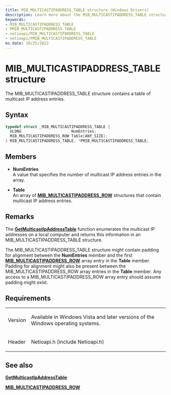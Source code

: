 ```yaml
---
title: MIB_MULTICASTIPADDRESS_TABLE structure (Windows Drivers)
description: Learn more about the MIB_MULTICASTIPADDRESS_TABLE structure.
keywords:
- MIB_MULTICASTIPADDRESS_TABLE
- PMIB_MULTICASTIPADDRESS_TABLE
- netioapi/MIB_MULTICASTIPADDRESS_TABLE
- netioapi/PMIB_MULTICASTIPADDRESS_TABLE
ms.date: 10/25/2022
---
```


# MIB\_MULTICASTIPADDRESS\_TABLE structure

The MIB\_MULTICASTIPADDRESS\_TABLE structure contains a table of multicast IP address entries.

## Syntax

``` c++
typedef struct _MIB_MULTICASTIPADDRESS_TABLE {
  ULONG                      NumEntries;
  MIB_MULTICASTIPADDRESS_ROW Table[ANY_SIZE];
} MIB_MULTICASTIPADDRESS_TABLE, *PMIB_MULTICASTIPADDRESS_TABLE;
```

## Members

- **NumEntries**  
   A value that specifies the number of multicast IP address entries in the array.

- **Table**  
   An array of [**MIB\_MULTICASTIPADDRESS\_ROW**](mib-multicastipaddress-row.md) structures that contain multicast IP address entries.

## Remarks

The [**GetMulticastIpAddressTable**](getmulticastipaddresstable.md) function enumerates the multicast IP addresses on a local computer and returns this information in an MIB\_MULTICASTIPADDRESS\_TABLE structure.

The MIB\_MULTICASTIPADDRESS\_TABLE structure might contain padding for alignment between the **NumEntries** member and the first [**MIB\_MULTICASTIPADDRESS\_ROW**](mib-multicastipaddress-row.md) array entry in the **Table** member. Padding for alignment might also be present between the MIB\_MULTICASTIPADDRESS\_ROW array entries in the **Table** member. Any access to a MIB\_MULTICASTIPADDRESS\_ROW array entry should assume padding might exist.

## Requirements

<table>
<tbody>
<tr class="odd">
<td><p>Version</p></td>
<td><p>Available in Windows Vista and later versions of the Windows operating systems.</p></td>
</tr>
<tr class="even">
<td><p>Header</p></td>
<td>Netioapi.h (include Netioapi.h)</td>
</tr>
</tbody>
</table>

## See also

[**GetMulticastIpAddressTable**](getmulticastipaddresstable.md)

[**MIB\_MULTICASTIPADDRESS\_ROW**](mib-multicastipaddress-row.md)
